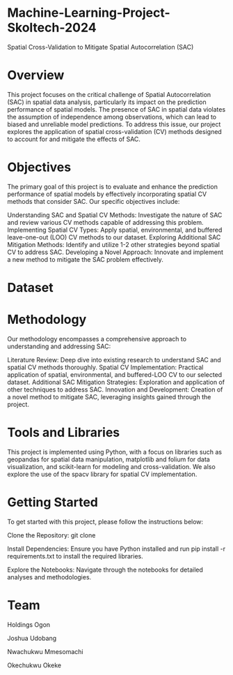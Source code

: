 # Machine-Learning-Project-Skoltech-2024
Spatial Cross-Validation to Mitigate Spatial Autocorrelation (SAC)

# Overview
This project focuses on the critical challenge of Spatial Autocorrelation (SAC) in spatial data analysis, particularly its impact on the prediction performance of spatial models. The presence of SAC in spatial data violates the assumption of independence among observations, which can lead to biased and unreliable model predictions. To address this issue, our project explores the application of spatial cross-validation (CV) methods designed to account for and mitigate the effects of SAC.

# Objectives
The primary goal of this project is to evaluate and enhance the prediction performance of spatial models by effectively incorporating spatial CV methods that consider SAC. Our specific objectives include:

Understanding SAC and Spatial CV Methods: Investigate the nature of SAC and review various CV methods capable of addressing this problem.
Implementing Spatial CV Types: Apply spatial, environmental, and buffered leave-one-out (LOO) CV methods to our dataset.
Exploring Additional SAC Mitigation Methods: Identify and utilize 1-2 other strategies beyond spatial CV to address SAC.
Developing a Novel Approach: Innovate and implement a new method to mitigate the SAC problem effectively.

# Dataset

# Methodology
Our methodology encompasses a comprehensive approach to understanding and addressing SAC:

Literature Review: Deep dive into existing research to understand SAC and spatial CV methods thoroughly.
Spatial CV Implementation: Practical application of spatial, environmental, and buffered-LOO CV to our selected dataset.
Additional SAC Mitigation Strategies: Exploration and application of other techniques to address SAC.
Innovation and Development: Creation of a novel method to mitigate SAC, leveraging insights gained through the project.

# Tools and Libraries
This project is implemented using Python, with a focus on libraries such as geopandas for spatial data manipulation, matplotlib and folium for data visualization, and scikit-learn for modeling and cross-validation. We also explore the use of the spacv library for spatial CV implementation.

# Getting Started
To get started with this project, please follow the instructions below:

Clone the Repository: git clone <repository-url>

Install Dependencies: Ensure you have Python installed and run pip install -r requirements.txt to install the required libraries.

Explore the Notebooks: Navigate through the notebooks for detailed analyses and methodologies.

# Team
Holdings Ogon

Joshua Udobang 

Nwachukwu Mmesomachi

Okechukwu Okeke

